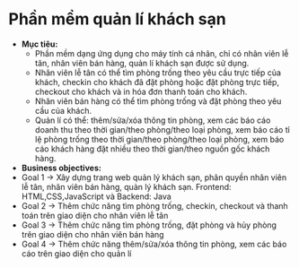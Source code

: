 # Phần mềm quản lí khách sạn
* **Mục tiêu:**
  * Phần mềm dạng ứng dụng cho máy tính cá nhân, chỉ có nhân viên lễ tân, nhân viên bán hàng, quản lí khách sạn được sử dụng.
  *	Nhân viên lễ tân có thể tìm phòng trống theo yêu cầu trực tiếp của khách, checkin cho khách đã đặt phòng hoặc đặt phòng trực tiếp, checkout cho khách và in hóa đơn thanh toán cho khách.
  * Nhân viên bán hàng có thể tìm phòng trống và đặt phòng theo yêu cầu của khách.
  * Quản lí có thể: thêm/sửa/xóa thông tin phòng, xem các báo cáo doanh thu theo thời gian/theo phòng/theo loại phòng, xem báo cáo tỉ lệ phòng trống theo thời gian/theo phòng/theo loại phòng, xem báo cáo khách hàng đặt nhiều theo thời gian/theo nguồn gốc khách hàng.
* **Business objectives:**
 * Goal 1 -> Xây dựng trang web quản lý khách sạn, phân quyền nhân viên lễ tân, nhân viên bán hàng, quản lý khách sạn. Frontend: HTML,CSS,JavaScript và Backend: Java
 * Goal 2 -> Thêm chức năng tìm phòng trống, checkin, checkout và thanh toán trên giao diện cho nhân viên lễ tân
 * Goal 3 -> Thêm chức năng tìm phòng trống, đặt phòng và hủy phòng trên giao diện cho nhân viên bán hàng
 * Goal 4 -> Thêm chức năng thêm/sửa/xóa thông tin phòng, xem các báo cáo trên giao diện cho quản lí
 

